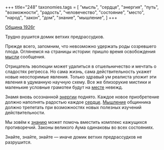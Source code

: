 +++
title="248"
taxonomies.tags = [
 "мысль",
 "сердце",
 "энергия",
 "путь",
 "возможности",
 "радость",
 "человечество",
 "состояние",
 "место",
 "народ",
 "закон",
 "дом",
 "знание",
 "мышление",
]
+++

[Община 1926г](/agni/1926)

Трудно рушится домик ветхих предрассудков.   

Прежде всего, запомним, что невозможно удержать роды созревшего плода. Оглянемся на страницы истории: пришло время освобождения [мысли](/tags/путь) сообщения.   

Отрицатель эволюции может удалиться в отшельничество и мечтать о сладостях регресса. Но сама жизнь, сама действительность укажет новые неоспоримые явления. Только здравый ум реалиста уложит эти явления в удуманную научную схему. Все же близорукие мистики и маленькие условные грамотеи будут на [месте](/tags/место) невежд.   

Знамя вновь осознанной [энергии](/tags/энергия) поднято. Каждое новое приобретение должно наполнять радостью каждое [сердце](/tags/сердце). [Мышление](/tags/мышление) общинника должно трепетать при возможностях новых полезных изучений действительности.   

Мы зовём к [знанию](/tags/знание) может помочь вместить комплекс кажущихся противоречий. Законы великого Аума одинаковы во всех состояниях.   

Знайте, знайте, знайте — иначе домик ветхих предрассудков не разрушится.   

